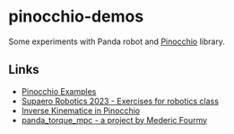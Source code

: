 # pinocchio-demos

Some experiments with Panda robot and [Pinocchio](https://github.com/stack-of-tasks/pinocchio.git) library.

## Links

* [Pinocchio Examples](https://github.com/stack-of-tasks/pinocchio/tree/master/examples)
* [Supaero Robotics 2023 - Exercises for robotics class](https://github.com/Gepetto/supaero2023)
* [Inverse Kinematice in Pinocchio](https://github.com/Gepetto/supaero2023/blob/main/3_invkine.ipynb)
* [panda_torque_mpc - a project by Mederic Fourmy](https://github.com/MedericFourmy/panda_torque_mpc)
